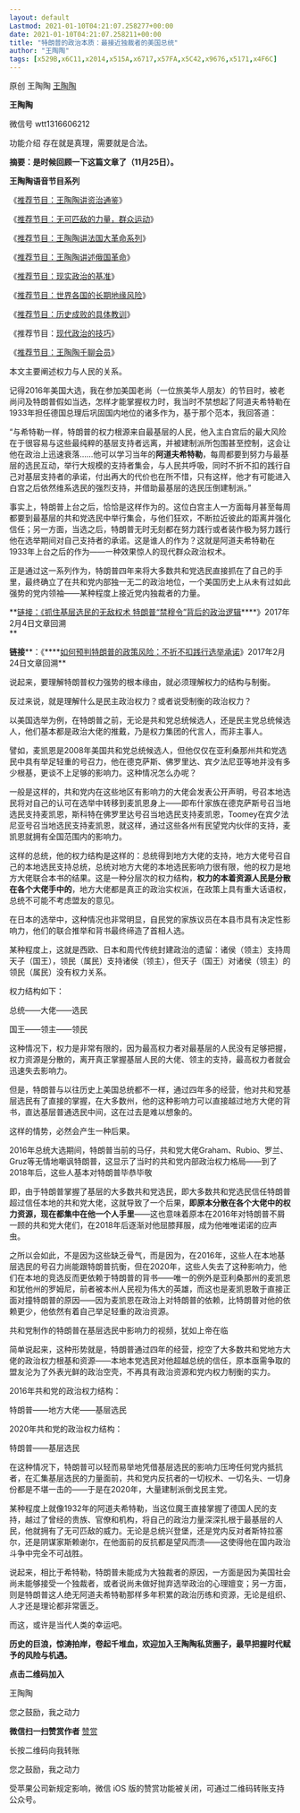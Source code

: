 ```yaml
---
layout: default
Lastmod: 2021-01-10T04:21:07.258277+00:00
date: 2021-01-10T04:21:07.258211+00:00
title: "特朗普的政治本质：最接近独裁者的美国总统"
author: "王陶陶"
tags: [x529B,x6C11,x2014,x515A,x6717,x57FA,x5C42,x9676,x5171,x4F6C]
---
```


原创 王陶陶 [王陶陶](javascript:void(0);)

**王陶陶** 

微信号 wtt1316606212

功能介绍 存在就是真理，需要就是合法。

**摘要：是时候回顾一下这篇文章了（11月25日）。**

**王陶陶语音节目系列**

《[推荐节目：王陶陶讲资治通鉴](http://mp.weixin.qq.com/s?__biz=MzIwNzQ0MTg2NA==&mid=2247489711&idx=4&sn=148fe3947750004b82bbe952a67d86bd&chksm=97130208a0648b1e574d003299ac2d56ff7662e419d0080be91db850e9d63714e5c5fdaeffae&scene=21#wechat_redirect)》

《[推荐节目：无可匹敌的力量，群众运动](http://mp.weixin.qq.com/s?__biz=MzIwNzQ0MTg2NA==&mid=2247489711&idx=3&sn=a793f3bf6cfd8e02555ecfbd52c7d56b&chksm=97130208a0648b1ec04d6788b4d830fa28b89e403438323920b0a770bc73b9527a9491e08319&scene=21#wechat_redirect)》

《[推荐节目：王陶陶讲法国大革命系列](http://mp.weixin.qq.com/s?__biz=MzIwNzQ0MTg2NA==&mid=2247489711&idx=2&sn=7f48595bb024a21d477448e7cf85dd3c&chksm=97130208a0648b1e3d0098053564528cb293ea5af7a9036a19b841cd75d590c2d7991bb0910b&scene=21#wechat_redirect)》

《[推荐节目：王陶陶讲述俄国革命](http://mp.weixin.qq.com/s?__biz=MzIwNzQ0MTg2NA==&mid=2247491267&idx=4&sn=8ce3ae500e2f4bf7ff39648c12401d74&chksm=97130464a0648d72b42cefd3afecfdf97df6745f2828a66051ae55a273c8e6bf4dc763e23ef7&scene=21#wechat_redirect)》

《[推荐节目：现实政治的基准](https://mp.weixin.qq.com/s?__biz=MzIwNzQ0MTg2NA==&mid=2247489723&idx=3&sn=14ad425c7e98311f349299569588502b&chksm=9713021ca0648b0a428f54941e098177a77acc2577264d9a8b6f45bde01e4038358e33f95485&scene=21&token=760389196&lang=zh_CN#wechat_redirect)》

《[推荐节目：世界各国的长期地缘风险](https://mp.weixin.qq.com/s?__biz=MzIwNzQ0MTg2NA==&mid=2247489723&idx=4&sn=2026b055fe2a044f2465ec847e70484a&chksm=9713021ca0648b0a03b85680d184701e98c7768ae320d4d6013d1f188a3e54f89abe3d4b3ee8&scene=21&token=760389196&lang=zh_CN#wechat_redirect)》

《[推荐节目：历史成败的具体教训](https://mp.weixin.qq.com/s?__biz=MzIwNzQ0MTg2NA==&mid=2247489723&idx=5&sn=dcf6f90237db7294d46b95b8c89f9c6c&chksm=9713021ca0648b0a075e37874d666f9c67737bee63e336f3e5da297726984f6a0f910b30a88d&scene=21&token=760389196&lang=zh_CN#wechat_redirect)》

《推荐节目：[现代政治的技巧](http://mp.weixin.qq.com/s?__biz=MzIwNzQ0MTg2NA==&mid=2247489766&idx=3&sn=600598a47c5b965cdfd1bcf68190784f&chksm=97130241a0648b57161b5ed151850a1536506ca245c1624cc195db7783171fe500cafda93939&scene=21#wechat_redirect)》

《[推荐节目：王陶陶千聊会员](http://mp.weixin.qq.com/s?__biz=MzIwNzQ0MTg2NA==&mid=2247489736&idx=3&sn=d16b70d4b57c2ecdd192e17ed0918f7d&chksm=9713026fa0648b79e982a540b095fbd5bf0799c466cdea5aeb8446527d54d943b7e0c30f9213&scene=21#wechat_redirect)》

本文主要阐述权力与人民的关系。  

记得2016年美国大选，我在参加美国老尚（一位旅美华人朋友）的节目时，被老尚问及特朗普假如当选，怎样才能掌握权力时，我当时不禁想起了阿道夫希特勒在1933年担任德国总理后巩固国内地位的诸多作为，基于那个范本，我回答道：

“与希特勒一样，特朗普的权力根源来自最基层的人民，他入主白宫后的最大风险在于很容易与这些最纯粹的基层支持者远离，并被建制派所包围甚至控制，这会让他在政治上迅速衰落……他可以学习当年的**阿道夫希特勒**，每周都要到努力与最基层的选民互动，举行大规模的支持者集会，与人民共呼吸，同时不折不扣的践行自己对基层支持者的承诺，付出再大的代价也在所不惜，只有这样，他才有可能进入白宫之后依然维系选民的强烈支持，并借助最基层的选民压倒建制派。”

事实上，特朗普上台之后，恰恰是这样作为的。这位白宫主人一方面每月甚至每周都要到最基层的共和党选民中举行集会，与他们狂欢，不断拉近彼此的距离并强化信任；另一方面，当选之后，特朗普无时无刻都在努力践行或者装作极为努力践行他在选举期间对自己支持者的承诺。这是谁人的作为？这就是阿道夫希特勒在1933年上台之后的作为——一种效果惊人的现代群众政治权术。

正是通过这一系列作为，特朗普四年来将大多数共和党选民直接抓在了自己的手里，最终确立了在共和党内部独一无二的政治地位，一个美国历史上从未有过如此强势的党内领袖——某种程度上接近党内独裁者的力量。  

**[链接：《抓住基层选民的无敌权术 特朗普“禁穆令”背后的政治逻辑](http://mp.weixin.qq.com/s?__biz=MzIwNzQ0MTg2NA==&mid=2247485124&idx=1&sn=1daea8db431d82624f3e55aa94b234ca&chksm=97131c63a06495750a94d109cdfcb76908a4412aab1bfbb6f98bf33bca964ae787cd983fb620&scene=21#wechat_redirect)****》2017年2月4日文章回溯  
**

**链接****：《****[如何预判特朗普的政策风险：不折不扣践行选举承诺](http://mp.weixin.qq.com/s?__biz=MzIwNzQ0MTg2NA==&mid=2247485249&idx=2&sn=c7058e9c408641934e2802c87fbe4709&chksm=97131de6a06494f05ebbb7046de6b24dc80a279486c20030fcec43f3371b848cff091dd4244a&scene=21#wechat_redirect)》2017年2月24日文章回溯**

说起来，要理解特朗普权力强势的根本缘由，就必须理解权力的结构与制衡。

反过来说，就是理解什么是民主政治权力？或者说受制衡的政治权力？  

以美国选举为例，在特朗普之前，无论是共和党总统候选人，还是民主党总统候选人，他们基本都是政治大佬的推戴，乃是权力集团的代言人，而非主事人。

譬如，麦凯恩是2008年美国共和党总统候选人，但他仅仅在亚利桑那州共和党选民中具有举足轻重的号召力，他在德克萨斯、佛罗里达、宾夕法尼亚等地并没有多少根基，更谈不上足够的影响力。这种情况怎么办呢？

一般是这样的，共和党内在这些地区有影响力的大佬会发表公开声明，号召本地选民将对自己的认可在选举中转移到麦凯恩身上——即布什家族在德克萨斯号召当地选民支持麦凯恩，斯科特在佛罗里达号召当地选民支持麦凯恩，Toomey在宾夕法尼亚号召当地选民支持麦凯恩，就这样，通过这些各州有民望党内伙伴的支持，麦凯恩就拥有全国范围内的影响力。  

这样的总统，他的权力结构是这样的：总统得到地方大佬的支持，地方大佬号召自己的本地选民支持总统，总统对地方大佬的本地选民影响力很有限，他的权力是地方大佬联合本书的结果。这是一种分层次的权力结构，**权力的本着资源人民是分散在各个大佬手中的**，地方大佬都是真正的政治实权派，在政策上具有重大话语权，总统不可能不考虑盟友的意见。  

在日本的选举中，这种情况也非常明显，自民党的家族议员在本县市具有决定性影响力，他们的联合推举和背书最终缔造了首相人选。

某种程度上，这就是西欧、日本和周代传统封建政治的遗留：诸侯（领主）支持周天子（国王），领民（属民）支持诸侯（领主），但天子（国王）对诸侯（领主）的领民（属民）没有权力关系。

权力结构如下：

总统——大佬——选民

国王——领主——领民

这种情况下，权力是非常有限的，因为最高权力者对最基层的人民没有足够把握，权力资源是分散的，离开真正掌握基层人民的大佬、领主的支持，最高权力者就会迅速失去影响力。

但是，特朗普与以往历史上美国总统都不一样，通过四年多的经营，他对共和党基层选民有了直接的掌握，在大多数州，他的这种影响力可以直接越过地方大佬的背书，直达基层普通选民中间，这在过去是难以想象的。

这样的情势，必然会产生一种后果。

2016年总统大选期间，特朗普当前的马仔，共和党大佬Graham、Rubio、罗兰、Gruz等无情地嘲讽特朗普，这显示了当时的共和党内部政治权力格局——到了2018年后，这些人基本对特朗普毕恭毕敬

即，由于特朗普掌握了基层的大多数共和党选民，即大多数共和党选民信任特朗普超过信任本地的共和党大佬，这就导致了一个后果，**即原本分散在各个大佬中的权力资源，现在都集中在他一个人手里**——这也意味着原本在2016年对特朗普不屑一顾的共和党大佬们，在2018年后逐渐对他屈膝拜服，成为他唯唯诺诺的应声虫。

之所以会如此，不是因为这些缺乏骨气，而是因为，在2016年，这些人在本地基层选民的号召力尚能跟特朗普抗衡，但在2020年，这些人失去了这种影响力，他们在本地的竞选反而更依赖于特朗普的背书——唯一的例外是亚利桑那州的麦凯恩和犹他州的罗姆尼，前者被本州人民视为伟大的英雄，而这也是麦凯恩敢于直接正面对撞特朗普的原因——因为麦凯恩在政治上对特朗普的依赖，比特朗普对他的依赖更少，他依然有着自己举足轻重的政治资源。

共和党制作的特朗普在基层选民中影响力的视频，犹如上帝在临

简单说起来，这种形势就是，特朗普通过四年的经营，挖空了大多数共和党地方大佬的政治权力根基和资源——本地本党选民对他超越总统的信任，原本亟需争取的盟友沦为了外表光鲜的政治空壳，不再具有政治资源和党内权力制衡的实力。  

2016年共和党的政治权力结构：

特朗普——地方大佬——基层选民

2020年共和党的政治权力结构：

特朗普——基层选民

在这种情况下，特朗普可以轻而易举地凭借基层选民的影响力压垮任何党内抵抗者，在汇集基层选民的力量面前，共和党内反抗者的一切权术、一切名头、一切身份都是不堪一击的——于是在2020年，大量建制派倒戈民主党。  

某种程度上就像1932年的阿道夫希特勒，当这位魔王直接掌握了德国人民的支持，越过了曾经的贵族、官僚和机构，将自己的政治力量深深扎根于最基层的人民，他就拥有了无可匹敌的威力。无论是总统兴登堡，还是党内反对者斯特拉塞尔，还是阴谋家斯赖谢尔，在他面前的反抗都是望风而溃——这使得他在国内政治斗争中完全不可战胜。

说起来，相比于希特勒，特朗普未能成为大独裁者的原因，一方面是因为美国社会尚未能够接受一个独裁者，或者说尚未做好抛弃选举政治的心理嬗变；另一方面，则是特朗普这人绝无阿道夫希特勒那样多年积累的政治历练和资源，无论是组织、人才还是理论都非常匮乏。  

而这，或许是当代人类的幸运吧。  

  

**历史的巨浪，惊涛拍岸，卷起千堆血，欢迎加入王陶陶私货圈子，最早把握时代赋予的风险与机遇。**

**点击二维码加入**

王陶陶

您之鼓励，我之动力

 **微信扫一扫赞赏作者** [赞赏](##)

长按二维码向我转账

您之鼓励，我之动力

受苹果公司新规定影响，微信 iOS 版的赞赏功能被关闭，可通过二维码转账支持公众号。

